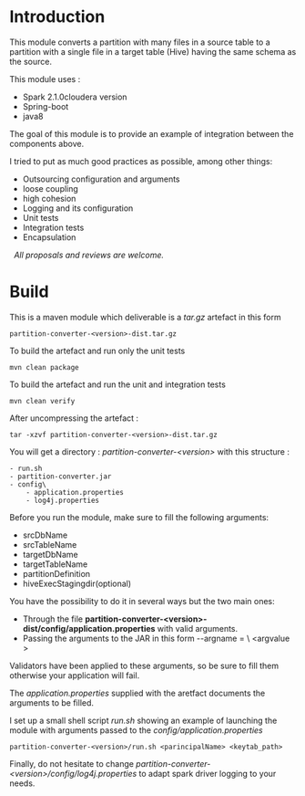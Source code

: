 # Introduction 
This module converts a partition with many files in a source table to a partition with a single file in a target table (Hive) having the same schema as the source.
 
This module uses :
* Spark 2.1.0cloudera version 
* Spring-boot 
* java8

The goal of this module is to provide an example of integration between the components above. 

I tried to put as much good practices as possible, among other things:
* Outsourcing configuration and arguments
* loose coupling
* high cohesion
* Logging and its configuration
* Unit tests
* Integration tests
* Encapsulation

 
*All proposals and reviews are welcome.*

# Build
This is a maven module which deliverable is a *tar.gz* artefact in this form 
```
partition-converter-<version>-dist.tar.gz
```
To build the artefact and run only the unit tests 
``` 
mvn clean package 
```
To build the artefact and run the unit and integration tests  
```
mvn clean verify 
```

After uncompressing the artefact : 
```
tar -xzvf partition-converter-<version>-dist.tar.gz
```

You will get a directory : *partition-converter-\<version\>* with this structure :

```
- run.sh
- partition-converter.jar
- config\
    - application.properties 
    - log4j.properties
```

Before you run the module, make sure to fill the following arguments:
* srcDbName
* srcTableName
* targetDbName
* targetTableName
* partitionDefinition
* hiveExecStagingdir(optional)

You have the possibility to do it in several ways but the two main ones:

* Through the file
**partition-converter-\<version\>-dist/config/application.properties** with valid arguments.
* Passing the arguments to the JAR in this form --argname = \ <argvalue \> 

Validators have been applied to these arguments, so be sure to fill them otherwise your application will fail.

The *application.properties* supplied with the aretfact documents the arguments to be filled.

I set up a small shell script *run.sh* showing an example of launching the module with arguments passed to the *config/application.properties*

```
partition-converter-<version>/run.sh <parincipalName> <keytab_path>
```

Finally, do not hesitate to change *partition-converter-\<version\>/config/log4j.properties* to adapt
spark driver logging to your needs.

